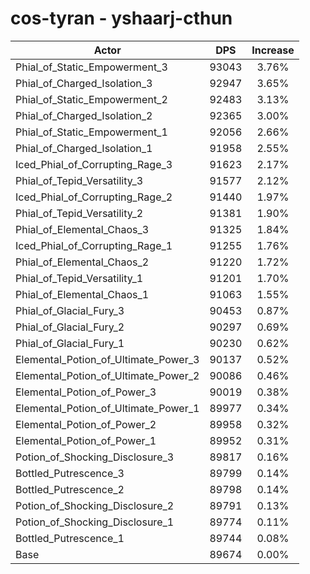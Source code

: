# cos-tyran - yshaarj-cthun
| Actor | DPS | Increase |
|---|:---:|:---:|
|Phial_of_Static_Empowerment_3|93043|3.76%|
|Phial_of_Charged_Isolation_3|92947|3.65%|
|Phial_of_Static_Empowerment_2|92483|3.13%|
|Phial_of_Charged_Isolation_2|92365|3.00%|
|Phial_of_Static_Empowerment_1|92056|2.66%|
|Phial_of_Charged_Isolation_1|91958|2.55%|
|Iced_Phial_of_Corrupting_Rage_3|91623|2.17%|
|Phial_of_Tepid_Versatility_3|91577|2.12%|
|Iced_Phial_of_Corrupting_Rage_2|91440|1.97%|
|Phial_of_Tepid_Versatility_2|91381|1.90%|
|Phial_of_Elemental_Chaos_3|91325|1.84%|
|Iced_Phial_of_Corrupting_Rage_1|91255|1.76%|
|Phial_of_Elemental_Chaos_2|91220|1.72%|
|Phial_of_Tepid_Versatility_1|91201|1.70%|
|Phial_of_Elemental_Chaos_1|91063|1.55%|
|Phial_of_Glacial_Fury_3|90453|0.87%|
|Phial_of_Glacial_Fury_2|90297|0.69%|
|Phial_of_Glacial_Fury_1|90230|0.62%|
|Elemental_Potion_of_Ultimate_Power_3|90137|0.52%|
|Elemental_Potion_of_Ultimate_Power_2|90086|0.46%|
|Elemental_Potion_of_Power_3|90019|0.38%|
|Elemental_Potion_of_Ultimate_Power_1|89977|0.34%|
|Elemental_Potion_of_Power_2|89958|0.32%|
|Elemental_Potion_of_Power_1|89952|0.31%|
|Potion_of_Shocking_Disclosure_3|89817|0.16%|
|Bottled_Putrescence_3|89799|0.14%|
|Bottled_Putrescence_2|89798|0.14%|
|Potion_of_Shocking_Disclosure_2|89791|0.13%|
|Potion_of_Shocking_Disclosure_1|89774|0.11%|
|Bottled_Putrescence_1|89744|0.08%|
|Base|89674|0.00%|
